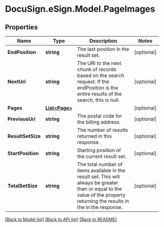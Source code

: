 # DocuSign.eSign.Model.PageImages
## Properties

Name | Type | Description | Notes
------------ | ------------- | ------------- | -------------
**EndPosition** | **string** | The last position in the result set.  | [optional] 
**NextUri** | **string** | The URI to the next chunk of records based on the search request. If the endPosition is the entire results of the search, this is null.  | [optional] 
**Pages** | [**List&lt;Page&gt;**](Page.md) |  | [optional] 
**PreviousUri** | **string** | The postal code for the billing address. | [optional] 
**ResultSetSize** | **string** | The number of results returned in this response.  | [optional] 
**StartPosition** | **string** | Starting position of the current result set. | [optional] 
**TotalSetSize** | **string** | The total number of items available in the result set. This will always be greater than or equal to the value of the property returning the results in the in the response. | [optional] 

[[Back to Model list]](../README.md#documentation-for-models) [[Back to API list]](../README.md#documentation-for-api-endpoints) [[Back to README]](../README.md)

